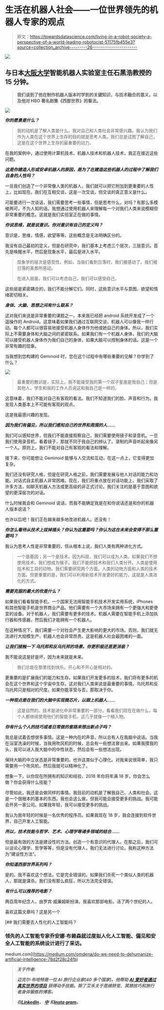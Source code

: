 # 生活在机器人社会——一位世界领先的机器人专家的观点

> 原文：<https://towardsdatascience.com/living-in-a-robot-society-a-perspective-of-a-world-leading-robotocist-51175fb455e3?source=collection_archive---------26----------------------->

![](img/c276b14a2763bbba8588c2d95eaa0124.png)

## 与日本[大阪大学](https://en.wikipedia.org/wiki/Osaka_University)智能机器人实验室主任石黑浩教授的 15 分钟。

> **我们谈到了他在制作机器人版本时学到的关键知识，与技术融合的意义，以及他对 HBO 著名剧集《西部世界》的看法。**

![](img/d4e59cde0deb1e70eaff32848c509754.png)

***你的愿景是什么？***

> 我的动机是了解人类是什么。我对自己和人类社会非常感兴趣。我认为我们作为人类在这个世界上生存的目的就是思考人类。我们总是试图了解自己，这是在这个世界上生存的最重要的动力。

在我的案例中，通过使用计算机技术、机器人技术和机器人技术，我正在接近这些问题。

***这是你建造人形或安卓机器人的原因，是为了在建造这些机器人的过程中了解我们自身的人性吗？***

一旦我们创造了一个非常像人类的机器人，我们就可以把它附加到更重要的人性上，比如现在。我们在互相交谈，这是一次交谈，但交谈的真正意义是什么。

可能要进行一次谈话，我们需要思考一些事情，但是思考什么，对吗？有那么多模棱两可，不为人知的话。我想通过使用机器人来理解每一个对我们人类来说模糊但非常重要的概念。这就是我们实验室正在做的事情。

***你说思维，就是说意识。你对意识有自己的定义吗？***

意识是，思维，情感，欲望等等。这些概念是无法明确区分的。

我没有自己最初的定义，但是在研究中，我们基本上考虑三个层次，三层意识。首先是唤醒水平，然后是现象水平，最后是进入水平。

> 现象学的层次是感受性。例如，当我们看到日落时，我们被感动了。我们被日落的美景所感动。
> 
> 在进入层面，我们可以考虑自己，我们可以感受自己。

这些层是紧密耦合的，我们不能分解它们。同时，这些意识水平与意图、欲望和情绪密切相关。

***身体、大脑、思想之间有什么联系？***

这对我们来说是非常重要的课题之一。本来我已经把 android 系统开发成了一个遥操作的 Android。这意味着如果我们通过互联网交谈，机器人可以像我一样行动。每个人都可以很容易地接受机器人身体作为他或她自己的身体。所以，我们实际上不需要身体和大脑之间的紧密联系。如果我们有一个机器人身体，我们的大脑可以接受机器人身体作为我们自己的身体，如果大脑可以控制身体的话。这是一个非常有趣的现象。

当我想到您构建的 Geminoid 时，您在这个过程中有哪些重要的见解？你学到了什么？

![](img/7a85aed49e2f99014baa908ea5952588.png)

> 最重要的教训是，实际上，我不能接受我的第一个双子星座是我自己；但是其他人，学生和我的工作人员说这和我自己是一样的。

这意味着，我们不能对自己有客观的看法。我们不知道我们的脸、声音和行为。我发现人类基本上不可能有客观的观点。

这是我最感兴趣的发现。

***因为我们有偏见，所以我们感知自己的世界和周围的人……***

我们可以感知世界，但我们不能直接观察自己，我们需要使用镜子和录音机。一旦我们使用录音机，看着镜子，那就不同于我自己的辨认了。录制的声音听起来像另一个人。原则上，我们不能对自己有客观的看法和理解。

接下来，你可能想让 Geminoid 能够与人交流和互动，在这一点上，它变得更加复杂。

我们还没有研究人格，但是在研究人格之前，我们需要发展与他人对话的能力和功能。对话式自主机器人非常困难。现在，我们将重点放在对话功能上，我们采取了许多方法，如聊天机器人方法或更高级的非正式讨论。我们关注的是基于意图和欲望的更深层次的对话。

什么时候我会和 Geminoid 说话，而我不能确定我是在和你说话还是和你的机器人版本说话？

也许以后吧！我们正在越来越多地改进机器人。还没有！

***你怎么看待从技术上拔掉插头？你认为这重要吗？你认为这在未来会变得不那么重要吗？***

我认为思考人性是非常重要的，但从根本上说，我们人类有两种进化方式。

> 一个是基因；另一个是技术。因为科技，我们可以成为人类。如果我们不想使用技术，我们想成为猴子。我们不能把技术和我们人类分开。人类是使用技术和工具的动物。我们需要研究两个方面，人类的动物方面和人类的技术方面。但更重要的是，我们可以利用新技术开发更好的能力，这就是人类进化的方式。

***需要克服的最大的坎是什么？***

如果我们看看智能手机，一个国家无法用智能手机技术开发实用系统，iPhones 和其他智能手机是世界商业产品。他们需要有一个大市场来拥有一个更强大和更便宜的设备。对于机器人，我们需要有更多的技术。机器人需要在智能手机上添加执行器和传感器，然后我们才能拥有一个机器人。

在这种情况下，我们需要一个对社会产生更大影响的更大的市场。否则，我们就无法进行大规模生产，机器人也会非常昂贵。这是机器人社会最困难的一面。

***让我们接触一下* *乌托邦和反乌托邦的场景。你更积极还是更消极？***

我不能说这是好是坏，因为未来就是未来。

> 我们总能在那里找到快乐。开心和不开心是相对的。

更重要的是扩展我们的能力和生存。如果我们开发更多的技术，我们将有更多的机会在这个世界和这个宇宙中生存。这对我们人类来说是最重要的事情。乌托邦和反乌托邦只是相对的尺度。如果你能享受与否，那取决于你。

***一种观点是在我们的大脑中实现微芯片，以跟上机器人……***

> 这是自然的。技术是进化中非常重要的一部分。看看我们现在在做什么，每个人都继续使用他们的智能手机，这几乎就像一个植入物。

***你有什么个人的技巧或者日常做的套路来想出新点子吗？***

我总是试着去想很多事情。这是一种内在的声音。所以总有人在我脑中说话。当我在浴室洗澡的时候，当我用吹风机的时候，总会有一些想法冒出来。如果我摸我的头，我可以进入我大脑中的中性状态，然后会有一些想法出现。

保持大脑的中立状态是非常重要的。也许这类似于心理化。对我来说很简单，我只需要用一个吹风机，然后我就可以精神化了。

想象一下，以你现在所拥有的知识和经验，2018 年你将年满 18 岁。你会怎么做？你会获得什么技能？

尽管如此，我还是会做同样的事情。我目前的动机是了解我自己、人类和社会。这是一个很根本的基本的东西。我也会这么做，但我可能会接受更多的挑战。我可能会开另一家公司。如果我年轻，我可以接受更多的挑战。

我认为我年轻的时候是一名优秀的程序员。如果我现在 18 岁，我会连接到软件世界，自己开发人工智能。

***所以，技术技能与哲学、艺术、心理学等诸多领域的结合……***

但是最有效的方法是建设性的方法。创造一个有意识的代理人。在那之后，我们可以谈论心理学、哲学等等，但是没有代理人，我们无法进行讨论。我称这种方法为“建设性方法”。

***你知道西部世界系列吗？***

是的。我不喜欢这个想法，它是完全错误的。如果我们杀死一个类似人类的机器人，那就是谋杀。我们没有那么疯狂，所以方法完全错误。

***有什么可以推荐的电影？***

两百周年纪念人，由罗宾·威廉姆斯扮演。我喜欢那部电影。活了两个世纪的人。

喜欢这篇文章吗？这是另一个

[](https://medium.com/omdena/do-we-need-to-dehumanize-artificial-intelligence-78d2f28c24fb) [## 我们需要去人性化的人工智能吗？

### 领先的人工智能专家乔安娜·布赖森就过度拟人化人工智能、偏见和安全人工智能的系统设计进行了采访。

medium.com](https://medium.com/omdena/do-we-need-to-dehumanize-artificial-intelligence-78d2f28c24fb) 

> ***关于作者:***
> 
> ***迈克尔·布哈特是一位 AI 旅行企业家(40 多个国家)。他帮助*** [***AI 爱好者通过真实世界的项目***](https://medium.com/omdena) ***获得动手技能。除了艾禾关于思维转变、冥想技巧和旅行者身体锻炼的博客。***
> 
> ***在***[***LinkedIn***](https://www.linkedin.com/in/michael-burkhardt-809557a0/)***，*** [***中***](https://medium.com/@michael.burkhardt) ***和***[***insta gram***](https://www.instagram.com/michaelburkhardt_/?hl=de)***。***